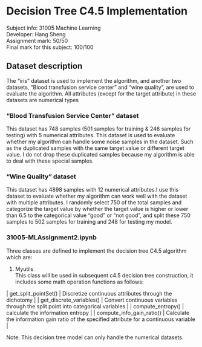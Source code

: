 # Decision Tree C4.5 Implementation

Subject info: 31005 Machine Learning <br>
Developer: Hang Sheng <br>
Assignment mark: 50/50 <br>
Final mark for this subject: 100/100

## Dataset description
The “iris” dataset is used to implement the algorithm, and another two datasets, “Blood transfusion service center” and “wine quality”, are used to evaluate the algorithm. All attributes (except for the target attribute) in these datasets are numerical types

### “Blood Transfusion Service Center” dataset
This dataset has 748 samples (501 samples for training & 246 samples for testing) with 5 numerical attributes. This dataset is used to evaluate whether my algorithm can handle some noise samples in the dataset. Such as the duplicated samples with the same target value or different target value. I do not drop these duplicated samples because my algorithm is able to deal with these special samples.

### “Wine Quality” dataset
This dataset has 4898 samples with 12 numerical attributes.I use this dataset to evaluate whether my algorithm can work well with the dataset with multiple attributes. I randomly select 750 of the total samples and categorize the target value by whether the target value is higher or lower than 6.5 to the categorical value “good” or “not good”, and split these 750 samples to 502 samples for training and 248 for testing my model.

### 31005-MLAssignment2.ipynb
Three classes are defined to implement the decision tree C4.5 algorithm which are:

1. Myutils <br>
This class will be used in subsequent c4.5 decision tree construction, it includes some math operation functions as follows:

| get_split_pointSet() | Discretize continuous attributes through the dichotomy |
| get_discrete_variables() | Convert continuous variables through the split point into categorical variables |
| compute_entropy() | calculate the information entropy |
| compute_info_gain_ratio() | Calculate the information gain ratio of the specified attribute for a continuous variable |


Note: This decision tree model can only handle the numerical datasets.
